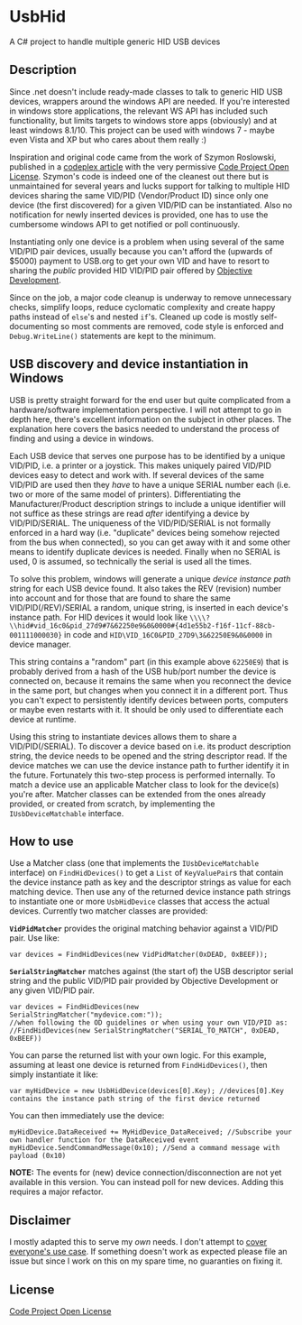 # UsbHid
A C# project to handle multiple generic HID USB devices

## Description

Since .net doesn't include ready-made classes to talk to generic HID USB devices, wrappers around the windows API are needed. If you're interested in windows store applications, the
relevant WS API has included such functionality, but limits targets to windows store apps (obviously) and at least windows 8.1/10. This project can be used with windows 7 - maybe
even Vista and XP but who cares about them really :)

Inspiration and original code came from the work of Szymon Roslowski, published in a [codeplex article](https://www.codeproject.com/Tips/530836/Csharp-USB-HID-Interface) with the
very permissive [Code Project Open License](https://www.codeproject.com/info/cpol10.aspx). Szymon's code is indeed one of the cleanest out there but is unmaintained for several years
and lucks support for talking to multiple HID devices sharing the same VID/PID (Vendor/Product ID) since only one device (the first discovered) for a given VID/PID can be
instantiated. Also no notification for newly inserted devices is provided, one has to use the cumbersome windows API to get notified or poll continuously.

Instantiating only one device is a problem when using several of the same VID/PID pair devices, usually because you can't afford the (upwards of $5000) payment to USB.org to get your
own VID and have to resort to sharing the _public_ provided HID VID/PID pair offered by [Objective Development][OD].

Since on the job, a major code cleanup is underway to remove unnecessary checks, simplify loops, reduce cyclomatic complexity and create happy paths instead of `else`'s and nested
`if`'s. Cleaned up code is mostly self-documenting so most comments are removed, code style is enforced and `Debug.WriteLine()` statements are kept to the minimum.

## USB discovery and device instantiation in Windows

USB is pretty straight forward for the end user but quite complicated from a hardware/software implementation perspective. I will not attempt to go in depth here, there's excellent
information on the subject in other places. The explanation here covers the basics needed to understand the process of finding and using a device in windows.

Each USB device that serves one purpose has to be identified by a unique VID/PID, i.e. a printer or a joystick. This makes uniquely paired VID/PID devices easy to detect and work
with. If several devices of the same VID/PID are used then they _have_ to have a unique SERIAL number each (i.e. two or more of the same model of printers). Differentiating the
Manufacturer/Product description strings to include a unique identifier will not suffice as these strings are read _after_ identifying a device by VID/PID/SERIAL. The uniqueness
of the VID/PID/SERIAL is not formally enforced in a hard way (i.e. "duplicate" devices being somehow rejected from the bus when connected), so you can get away with it and some other
means to identify duplicate devices is needed. Finally when no SERIAL is used, 0 is assumed, so technically the serial is used all the times.

To solve this problem, windows will generate a unique _device instance path_ string for each USB device found. It also takes the REV (revision) number into account and for those that
are found to share the same VID/PID(/REV)/SERIAL a random, unique string, is inserted in each device's instance path. For HID devices it would look like
`\\\\?\\hid#vid_16c0&pid_27d9#7&62250e9&0&0000#{4d1e55b2-f16f-11cf-88cb-001111000030}` in code and `HID\VID_16C0&PID_27D9\3&62250E9&0&0000` in device manager.

This string contains a "random" part (in this example above `62250E9`) that is probably derived from a hash of the USB hub/port number the device is connected on, because it remains
the same when you reconnect the device in the same port, but changes when you connect it in a different port. Thus you can't expect to persistently identify devices between ports,
computers or maybe even restarts with it. It should be only used to differentiate each device at runtime.

Using this string to instantiate devices allows them to share a VID/PID(/SERIAL). To discover a device based on i.e. its product description string, the device needs to be opened and
the string descriptor read. If the device matches we can use the device instance path to further identify it in the future. Fortunately this two-step process is performed internally.
To match a device use an applicable Matcher class to look for the device(s) you're after. Matcher classes can be extended from the ones already provided, or created from scratch, by
implementing the `IUsbDeviceMatchable` interface.

## How to use

Use a Matcher class (one that implements the `IUsbDeviceMatchable` interface) on `FindHidDevices()` to get a `List` of `KeyValuePair`s that contain the device instance path as
key and the descriptor strings as value for each matching device. Then use any of the returned device instance path strings to instantiate one or more `UsbHidDevice` classes that
access the actual devices. Currently two matcher classes are provided:

__`VidPidMatcher`__ provides the original matching behavior against a VID/PID pair. Use like:
```
var devices = FindHidDevices(new VidPidMatcher(0xDEAD, 0xBEEF));
```

__`SerialStringMatcher`__ matches against (the start of) the USB descriptor serial string and the public VID/PID pair provided by Objective Development or any given VID/PID pair.

```
var devices = FindHidDevices(new SerialStringMatcher("mydevice.com:"));
//when following the OD guidelines or when using your own VID/PID as: 
//FindHidDevices(new SerialStringMatcher("SERIAL_TO_MATCH", 0xDEAD, 0xBEEF))
```

You can parse the returned list with your own logic. For this example, assuming at least one device is returned from `FindHidDevices()`, then simply instantiate it like:
```
var myHidDevice = new UsbHidDevice(devices[0].Key); //devices[0].Key contains the instance path string of the first device returned
```

You can then immediately use the device:
```
myHidDevice.DataReceived += MyHidDevice_DataReceived; //Subscribe your own handler function for the DataReceived event
myHidDevice.SendCommandMessage(0x10); //Send a command message with payload (0x10)
```
**NOTE:** The events for (new) device connection/disconnection are not yet available in this version. You can instead poll for new devices. Adding this requires a major refactor.

## Disclaimer

I mostly adapted this to serve my _own_ needs. I don't attempt to [cover everyone's use case](https://imgs.xkcd.com/comics/standards.png). If something doesn't work as expected please
file an issue but since I work on this on my spare time, no guaranties on fixing it.

## License

[Code Project Open License](https://www.codeproject.com/info/cpol10.aspx)

[OD]:https://github.com/obdev/v-usb/blob/master/usbdrv/USB-IDs-for-free.txt